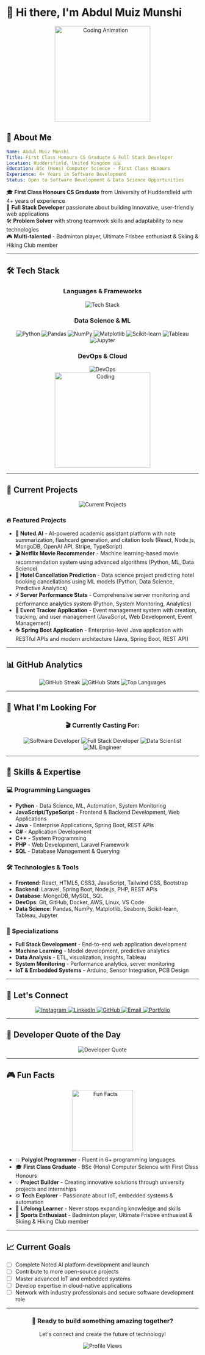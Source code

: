 # 👋 Hi there, I'm Abdul Muiz Munshi

<div align="center">
  <img src="https://media.giphy.com/media/qgQUggAC3Pfv687qPC/giphy.gif" width="250" alt="Coding Animation"/>
</div>

## 🎯 About Me

```yaml
Name: Abdul Muiz Munshi
Title: First Class Honours CS Graduate & Full Stack Developer
Location: Huddersfield, United Kingdom 🇬🇧
Education: BSc (Hons) Computer Science - First Class Honours
Experience: 4+ Years in Software Development
Status: Open to Software Development & Data Science Opportunities
```

🎓 **First Class Honours CS Graduate** from University of Huddersfield with 4+ years of experience  
🧠 **Full Stack Developer** passionate about building innovative, user-friendly web applications  
🛠️ **Problem Solver** with strong teamwork skills and adaptability to new technologies  
🎮 **Multi-talented** - Badminton player, Ultimate Frisbee enthusiast & Skiing & Hiking Club member

---

## 🛠️ Tech Stack

<div align="center">
  <h3>Languages & Frameworks</h3>
  <img src="https://skillicons.dev/icons?i=python,java,cpp,csharp,js,php,sql,react,laravel,spring,nodejs,html,css,tailwind,bootstrap&perline=5" alt="Tech Stack"/>
  
  <h3>Data Science & ML</h3>
  <img src="https://img.shields.io/badge/Python-3776AB?style=for-the-badge&logo=python&logoColor=white" alt="Python"/>
  <img src="https://img.shields.io/badge/Pandas-150458?style=for-the-badge&logo=pandas&logoColor=white" alt="Pandas"/>
  <img src="https://img.shields.io/badge/NumPy-013243?style=for-the-badge&logo=numpy&logoColor=white" alt="NumPy"/>
  <img src="https://img.shields.io/badge/Matplotlib-11557C?style=for-the-badge&logo=matplotlib&logoColor=white" alt="Matplotlib"/>
  <img src="https://img.shields.io/badge/Scikit_Learn-F7931E?style=for-the-badge&logo=scikit-learn&logoColor=white" alt="Scikit-learn"/>
  <img src="https://img.shields.io/badge/Tableau-E97627?style=for-the-badge&logo=tableau&logoColor=white" alt="Tableau"/>
  <img src="https://img.shields.io/badge/Jupyter-F37626?style=for-the-badge&logo=jupyter&logoColor=white" alt="Jupyter"/>
  
  <h3>DevOps & Cloud</h3>
  <img src="https://skillicons.dev/icons?i=docker,aws,linux,git,github,vscode&perline=6" alt="DevOps"/>
</div>

<div align="center">
  <img src="https://media.giphy.com/media/TilmLMmWrRYYHjLfub/giphy.gif" width="250" alt="Coding"/>
</div>

---

## 🚀 Current Projects

<div align="center">
  <img src="https://readme-typing-svg.herokuapp.com?font=Fira+Code&size=20&pause=1000&center=true&vCenter=true&color=F70606&lines=🤖+AI-Powered+Academic+Assistant;📊+Machine+Learning+Models;🧩+Full-Stack+Web+Applications;💥+Data+Science+Projects;☁️+IoT+and+Embedded+Systems" alt="Current Projects"/>
</div>

### 🔥 Featured Projects

- **🤖 Noted.AI** - AI-powered academic assistant platform with note summarization, flashcard generation, and citation tools (React, Node.js, MongoDB, OpenAI API, Stripe, TypeScript)
- **🎬 Netflix Movie Recommender** - Machine learning-based movie recommendation system using advanced algorithms (Python, ML, Data Science)
- **🏨 Hotel Cancellation Prediction** - Data science project predicting hotel booking cancellations using ML models (Python, Data Science, Predictive Analytics)
- **⚡ Server Performance Stats** - Comprehensive server monitoring and performance analytics system (Python, System Monitoring, Analytics)
- **📅 Event Tracker Application** - Event management system with creation, tracking, and user management (JavaScript, Web Development, Event Management)
- **☕ Spring Boot Application** - Enterprise-level Java application with RESTful APIs and modern architecture (Java, Spring Boot, REST API)

---

## 📊 GitHub Analytics

<div align="center">
  <img src="https://github-readme-streak-stats.herokuapp.com/?user=muiz2353673&theme=tokyonight&hide_border=false&background=0D1117" alt="GitHub Streak"/>
  
  <img src="https://github-readme-stats.vercel.app/api?username=muiz2353673&show_icons=true&theme=tokyonight&hide_border=false&background=0D1117&include_all_commits=true&count_private=true" alt="GitHub Stats"/>
  
  <img src="https://github-readme-stats.vercel.app/api/top-langs/?username=muiz2353673&layout=compact&theme=tokyonight&hide_border=false&background=0D1117" alt="Top Languages"/>
</div>

---

## 🎯 What I'm Looking For

<div align="center">
  <h3>🎬 Currently Casting For:</h3>
  <img src="https://img.shields.io/badge/Software_Developer-FF6B6B?style=for-the-badge&logo=react&logoColor=white" alt="Software Developer"/>
  <img src="https://img.shields.io/badge/Full_Stack_Developer-4ECDC4?style=for-the-badge&logo=nodejs&logoColor=white" alt="Full Stack Developer"/>
  <img src="https://img.shields.io/badge/Data_Scientist-45B7D1?style=for-the-badge&logo=python&logoColor=white" alt="Data Scientist"/>
  <img src="https://img.shields.io/badge/ML_Engineer-FFA500?style=for-the-badge&logo=tensorflow&logoColor=white" alt="ML Engineer"/>
</div>

---

## 🌟 Skills & Expertise

### 💻 Programming Languages

- **Python** - Data Science, ML, Automation, System Monitoring
- **JavaScript/TypeScript** - Frontend & Backend Development, Web Applications
- **Java** - Enterprise Applications, Spring Boot, REST APIs
- **C#** - Application Development
- **C++** - System Programming
- **PHP** - Web Development, Laravel Framework
- **SQL** - Database Management & Querying

### 🛠️ Technologies & Tools

- **Frontend**: React, HTML5, CSS3, JavaScript, Tailwind CSS, Bootstrap
- **Backend**: Laravel, Spring Boot, Node.js, PHP, REST APIs
- **Database**: MongoDB, MySQL, SQL
- **DevOps**: Git, GitHub, Docker, AWS, Linux, VS Code
- **Data Science**: Pandas, NumPy, Matplotlib, Seaborn, Scikit-learn, Tableau, Jupyter

### 🧠 Specializations

- **Full Stack Development** - End-to-end web application development
- **Machine Learning** - Model development, predictive analytics
- **Data Analysis** - ETL, visualization, insights, Tableau
- **System Monitoring** - Performance analytics, server monitoring
- **IoT & Embedded Systems** - Arduino, Sensor Integration, PCB Design

---

## 💬 Let's Connect

<div align="center">
  <a href="https://instagram.com/munshi_muiz" target="_blank">
    <img src="https://img.shields.io/badge/Instagram-FF416C?style=for-the-badge&logo=instagram&logoColor=white&labelColor=black&color=E50914" alt="Instagram"/>
  </a>
  <a href="https://linkedin.com/in/abdul-muiz-munshi-6ab4141b8" target="_blank">
    <img src="https://img.shields.io/badge/LinkedIn-0A66C2?style=for-the-badge&logo=linkedin&logoColor=white&labelColor=black" alt="LinkedIn"/>
  </a>
  <a href="https://github.com/muiz2353673" target="_blank">
    <img src="https://img.shields.io/badge/GitHub-181717?style=for-the-badge&logo=github&logoColor=white&labelColor=black" alt="GitHub"/>
  </a>
  <a href="mailto:muizmunshi@gmail.com" target="_blank">
    <img src="https://img.shields.io/badge/Email-D14836?style=for-the-badge&logo=gmail&logoColor=white&labelColor=black" alt="Email"/>
  </a>
  <a href="https://muizmunshi.vercel.app" target="_blank">
    <img src="https://img.shields.io/badge/Portfolio-000000?style=for-the-badge&logo=vercel&logoColor=white&labelColor=black" alt="Portfolio"/>
  </a>
</div>

---

## 💭 Developer Quote of the Day

<div align="center">
  <img src="https://quotes-github-readme.vercel.app/api?type=horizontal&theme=tokyonight" alt="Developer Quote"/>
</div>

---

## 🎮 Fun Facts

<div align="center">
  <img src="https://media.giphy.com/media/xUPGcEliCc7bETyfO8/giphy.gif" width="160" alt="Fun Facts"/>
</div>

- 💥 **Polyglot Programmer** - Fluent in 6+ programming languages
- 🎓 **First Class Graduate** - BSc (Hons) Computer Science with First Class Honours
- 💡 **Project Builder** - Creating innovative solutions through university projects and internships
- ⚙️ **Tech Explorer** - Passionate about IoT, embedded systems & automation
- 🧠 **Lifelong Learner** - Never stops expanding knowledge and skills
- 🏸 **Sports Enthusiast** - Badminton player, Ultimate Frisbee enthusiast & Skiing & Hiking Club member

---

## 📈 Current Goals

- [ ] Complete Noted.AI platform development and launch
- [ ] Contribute to more open-source projects
- [ ] Master advanced IoT and embedded systems
- [ ] Develop expertise in cloud-native applications
- [ ] Network with industry professionals and secure software development role

---

<div align="center">
  <h3>🚀 Ready to build something amazing together?</h3>
  <p>Let's connect and create the future of technology!</p>
  
  <img src="https://komarev.com/ghpvc/?username=muiz2353673&style=flat-square&color=blue" alt="Profile Views"/>
</div>
